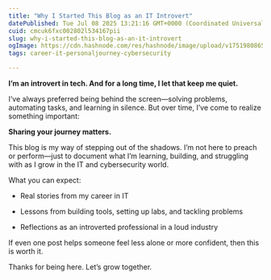 ```yaml
---
title: "Why I Started This Blog as an IT Introvert"
datePublished: Tue Jul 08 2025 13:21:16 GMT+0000 (Coordinated Universal Time)
cuid: cmcuk6fxc002802l534167pii
slug: why-i-started-this-blog-as-an-it-introvert
ogImage: https://cdn.hashnode.com/res/hashnode/image/upload/v1751980865275/32b2df7b-581a-41ae-92b8-67a3850e1cb1.png
tags: career-it-personaljourney-cybersecurity

---
```


**I’m an introvert in tech. And for a long time, I let that keep me quiet.**

I’ve always preferred being behind the screen—solving problems, automating tasks, and learning in silence. But over time, I’ve come to realize something important:

**Sharing your journey matters.**

This blog is my way of stepping out of the shadows. I’m not here to preach or perform—just to document what I’m learning, building, and struggling with as I grow in the IT and cybersecurity world.

What you can expect:

* Real stories from my career in IT
    
* Lessons from building tools, setting up labs, and tackling problems
    
* Reflections as an introverted professional in a loud industry
    

If even one post helps someone feel less alone or more confident, then this is worth it.

Thanks for being here. Let’s grow together.